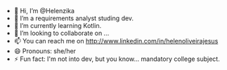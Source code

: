 - 👋 Hi, I’m @Helenzika
- 👀 I’m a requirements analyst studing dev.
- 🌱 I’m currently learning Kotlin.
- 💞️ I’m looking to collaborate on ...
- 📫 You can reach me on http://www.linkedin.com/in/helenoliveirajesus
- 😄 Pronouns: she/her
- ⚡ Fun fact: I'm not into dev, but you know... mandatory college subject.

<!---
Helenzika/Helenzika is a ✨ special ✨ repository because its `README.md` (this file) appears on your GitHub profile.
You can click the Preview link to take a look at your changes.
--->
